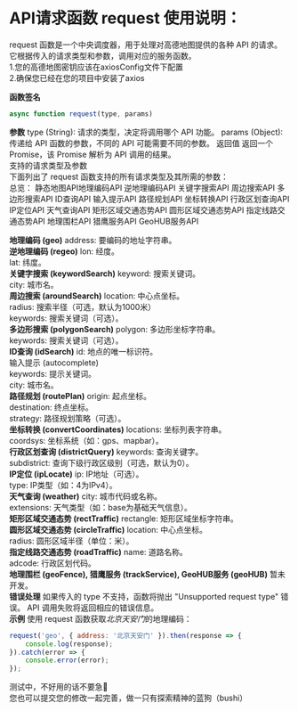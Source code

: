 API请求函数 request 使用说明：
===
request 函数是一个中央调度器，用于处理对高德地图提供的各种 API 的请求。它根据传入的请求类型和参数，调用对应的服务函数。<br>
1.您的高德地图密钥应该在axiosConfig文件下配置 <br>
2.确保您已经在您的项目中安装了axios


**函数签名**
```javascript
async function request(type, params)
```
**参数**
type (String): 请求的类型，决定将调用哪个 API 功能。
params (Object): 传递给 API 函数的参数，不同的 API 可能需要不同的参数。
返回值
返回一个 Promise，该 Promise 解析为 API 调用的结果。<br>
支持的请求类型及参数<br>
下面列出了 request 函数支持的所有请求类型及其所需的参数：<br>
总览：
静态地图API地理编码API
逆地理编码API
关键字搜索API
周边搜索API
多边形搜索API
ID查询API
输入提示API
路径规划API
坐标转换API
行政区划查询API
IP定位API
天气查询API
矩形区域交通态势API
圆形区域交通态势API
指定线路交通态势API
地理围栏API
猎鹰服务API
GeoHUB服务API

**地理编码 (geo)**
address: 要编码的地址字符串。<br>
**逆地理编码 (regeo)**
lon: 经度。<br>
lat: 纬度。<br>
**关键字搜索 (keywordSearch)**
keyword: 搜索关键词。<br>
city: 城市名。<br>
**周边搜索 (aroundSearch)**
location: 中心点坐标。<br>
radius: 搜索半径（可选，默认为1000米）<br>
keywords: 搜索关键词（可选）。<br>
**多边形搜索 (polygonSearch)**
polygon: 多边形坐标字符串。<br>
keywords: 搜索关键词（可选）。<br>
**ID查询 (idSearch)**
id: 地点的唯一标识符。<br>
输入提示 (autocomplete)<br>
keywords: 提示关键词。<br>
city: 城市名。<br>
**路径规划 (routePlan)**
origin: 起点坐标。<br>
destination: 终点坐标。<br>
strategy: 路径规划策略（可选）。<br>
**坐标转换 (convertCoordinates)**
locations: 坐标列表字符串。<br>
coordsys: 坐标系统（如：gps、mapbar）。<br>
**行政区划查询 (districtQuery)**
keywords: 查询关键字。<br>
subdistrict: 查询下级行政区级别（可选，默认为0）。<br>
**IP定位 (ipLocate)**
ip: IP地址（可选）。<br>
type: IP类型（如：4为IPv4）。<br>
**天气查询 (weather)**
city: 城市代码或名称。<br>
extensions: 天气类型（如：base为基础天气信息）。<br>
**矩形区域交通态势 (rectTraffic)**
rectangle: 矩形区域坐标字符串。<br>
**圆形区域交通态势 (circleTraffic)**
location: 中心点坐标。<br>
radius: 圆形区域半径（单位：米）。<br>
**指定线路交通态势 (roadTraffic)**
name: 道路名称。<br>
adcode: 行政区划代码。<br>
**地理围栏 (geoFence), 猎鹰服务 (trackService), GeoHUB服务 (geoHUB)**
暂未开发。<br>
**错误处理**
如果传入的 type 不支持，函数将抛出 "Unsupported request type" 错误。
API 调用失败将返回相应的错误信息。<br>
**示例**
使用 request 函数获取*北京天安门*的地理编码：

```javascript
request('geo', { address: '北京天安门' }).then(response => {
    console.log(response);
}).catch(error => {
    console.error(error);
});
```

测试中，不好用的话不要急🤞
<br>
您也可以提交您的修改一起完善，做一只有探索精神的蓝狗（bushi）
